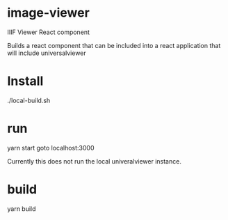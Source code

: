 # image-viewer
IIIF Viewer React component

Builds a react component that can be included into a react application that will include universalviewer

# Install
./local-build.sh

# run
yarn start
goto localhost:3000

Currently this does not run the local univeralviewer instance.  

# build
yarn build
